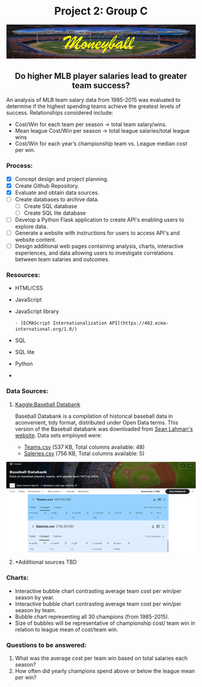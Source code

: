 # <div align = "center"> Project 2: Group C</div>

![coverArt1.png](images/coverArt1.png)


## <b><div align = "center">Do higher MLB player salaries lead to greater team success?</div></b>

An analysis of MLB team salary data from 1985-2015 was evaluated to determine if the highest spending teams achieve the greatest levels of success. Relationships considered include:
-	Cost/Win for each team per season -> total team salary/wins.
-	Mean league Cost/Win per season -> total league salaries/total league wins
-	Cost/Win for each year’s championship team vs. League median cost per win.

### Process: 
- [x] Concept design and project planning.
- [x] Create Github Repository.
- [x] Evaluate and obtain data sources.
- [ ] Create databases to archive data.
  - [ ] Create SQL database
  - [ ] Create SQL lite database
  
- [ ] Develop a Python Flask application to create API's enabling users to explore data. 
- [ ] Generate a website with instructions for users to access API's and website content.
- [ ] Design additional web pages containing analysis, charts, interactive experiences, and data allowing users to investigate correlations between team salaries and outcomes.

### Resources:
-	HTML/CSS
-	JavaScript
-	JavaScript library

		- [ECMAScript Internationalization API](https://402.ecma-international.org/1.0/) 
		
-	SQL
-	SQL lite
-	Python
-	


### Data Sources:
	
   1. [Kaggle:Baseball Databank](https://www.kaggle.com/open-source-sports/baseball-databank?select=HallOfFame.csv)
      
      Baseball Databank is a compilation of historical baseball data in aconvenient, tidy format, distributed under Open Data terms.
      This version of the Baseball databank was downloaded from [Sean Lahman's website](http://www.seanlahman.com/baseball-archive/statistics/). Data sets employed were:
      +  [Teams.csv](https://www.kaggle.com/open-source-sports/baseball-databank?select=Teams.csv) (537 KB, Total columns available: 48)
      +  [Saleries.csv](https://www.kaggle.com/open-source-sports/baseball-databank?select=Salaries.csv) (756 KB, Total columns available: 5)
        		
	
![csvArt.png](images/csvArt.png)
	
	
	
   2. *Additional sources TBD	






### Charts: 
-	Interactive bubble chart contrasting average team cost per win/per season by year.
-	Interactive bubble chart contrasting average team cost per win/per season by team.
-	Bubble chart representing all 30 champions (from 1985-2015). 
-	Size of bubbles will be representative of championship cost/ team win in relation to league mean of cost/team win.

	
### Questions to be answered:
1.	What was the average cost per team win based on total salaries each season?
2.	How often did yearly champions spend above or below the league mean per win?




